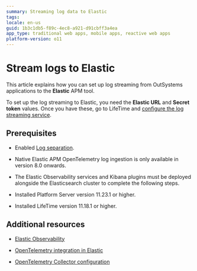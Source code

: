 ```yaml
---
summary: Streaming log data to Elastic
tags: 
locale: en-us
guid: 1b3c1db5-f89c-4ec8-a921-d91cbff3a4ea
app_type: traditional web apps, mobile apps, reactive web apps
platform-version: o11
---
```


# Stream logs to Elastic 

This article explains how you can set up log streaming from OutSystems applications to the **Elastic** APM tool. 

To set up the log streaming to Elastic, you need the **Elastic URL** and **Secret token** values. Once you have these, go to LifeTime and [configure the log streaming service](lifetime-streaming.md). 

## Prerequisites

* Enabled [Log separation](../../../setup-maintain/setup/logging-db/intro.md).

* Native Elastic APM OpenTelemetry log ingestion is only available in version 8.0 onwards.

* The Elastic Observability services and Kibana plugins must be deployed alongside the Elasticsearch cluster to complete the following steps.

* Installed Platform Server version 11.23.1 or higher.

* Installed LifeTime version 11.18.1 or higher.

## Additional resources

* [Elastic Observability](https://www.elastic.co/observability)

* [OpenTelemetry integration in Elastic](https://www.elastic.co/guide/en/apm/guide/8.6/open-telemetry.html) 

* [OpenTelemetry Collector configuration](https://opentelemetry.io/docs/collector/configuration/)

